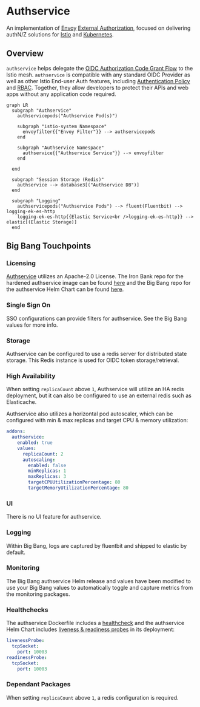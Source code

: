 # Authservice

An implementation of [Envoy](https://envoyproxy.io) [External Authorization](https://www.envoyproxy.io/docs/envoy/latest/configuration/http/http_filters/ext_authz_filter),
focused on delivering authN/Z solutions for [Istio](https://istio.io) and [Kubernetes](https://kubernetes.io).

## Overview

`authservice` helps delegate the [OIDC Authorization Code Grant Flow](https://openid.net/specs/openid-connect-core-1_0.html#CodeFlowAuth)
to the Istio mesh. `authservice` is compatible with any standard OIDC Provider as well as other Istio End-user Auth features,
including [Authentication Policy](https://istio.io/docs/tasks/security/authn-policy/) and [RBAC](https://istio.io/docs/tasks/security/rbac-groups/).
Together, they allow developers to protect their APIs and web apps without any application code required.

```mermaid
graph LR
  subgraph "Authservice"
    authservicepods("Authservice Pod(s)")

    subgraph "istio-system Namespace"
      envoyfilter{{"Envoy Filter"}} --> authservicepods
    end
    
    subgraph "Authservice Namespace"
      authservice{{"Authservice Service"}} --> envoyfilter
    end
        
  end

  subgraph "Session Storage (Redis)"
    authservice --> database3[("Authservice DB")]
  end

  subgraph "Logging"
    authservicepods("Authservice Pods") --> fluent(Fluentbit) --> logging-ek-es-http
    logging-ek-es-http{{Elastic Service<br />logging-ek-es-http}} --> elastic[(Elastic Storage)]
  end
```

## Big Bang Touchpoints

### Licensing

[Authservice](https://github.com/istio-ecosystem/authservice) utilizes an Apache-2.0 License. The Iron Bank repo for the hardened authservice image can be found [here](https://repo1.dso.mil/dsop/istio-ecosystem/authservice) and the Big Bang repo for the authservice Helm Chart can be found [here](https://repo1.dso.mil/platform-one/big-bang/apps/core/authservice).

### Single Sign On

SSO configurations can provide filters for authservice. See the Big Bang values for more info.

### Storage

Authservice can be configured to use a redis server for distributed state storage. This Redis instance is used for OIDC token storage/retrieval.

### High Availability

When setting `replicaCount` above `1`, Authservice will utilize an HA redis deployment, but it can also be configured to use an external redis such as Elasticache.

Authservice also utilizes a horizontal pod autoscaler, which can be configured with min & max replicas and target CPU & memory utilization:

```yaml
addons:
  authservice:
    enabled: true
    values:
      replicaCount: 2
      autoscaling:
        enabled: false
        minReplicas: 1
        maxReplicas: 3
        targetCPUUtilizationPercentage: 80
        targetMemoryUtilizationPercentage: 80
```

### UI

There is no UI feature for authservice.

### Logging

Within Big Bang, logs are captured by fluentbit and shipped to elastic by default.

### Monitoring

The Big Bang authservice Helm release and values have been modified to use your Big Bang values to automatically toggle and capture metrics from the monitoring packages.

### Healthchecks

The authservice Dockerfile includes a [healthcheck](https://repo1.dso.mil/dsop/istio-ecosystem/authservice/-/blob/master/Dockerfile#L23-24) and the authservice Helm Chart includes [liveness & readiness probes](https://repo1.dso.mil/platform-one/big-bang/apps/core/authservice/-/blob/main/chart/templates/deployment.yaml#L42-47) in its deployment:
```yaml
livenessProbe:
  tcpSocket:
    port: 10003
readinessProbe:
  tcpSocket:
    port: 10003
```

### Dependant Packages

When setting `replicaCount` above `1`, a redis configuration is required.